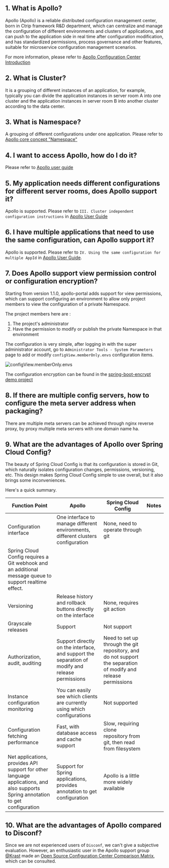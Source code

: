 ## 1. What is Apollo?
Apollo (Apollo) is a reliable distributed configuration management center, born in Ctrip framework R&D department, which can centralize and manage the configuration of different environments and clusters of applications, and can push to the application side in real time after configuration modification, and has standardized permissions, process governance and other features, suitable for microservice configuration management scenarios.

For more information, please refer to [Apollo Configuration Center Introduction](en/design/apollo-introduction)

## 2. What is Cluster?
It is a grouping of different instances of an application, for example, typically you can divide the application instances in server room A into one cluster and the application instances in server room B into another cluster according to the data center.

## 3. What is Namespace?
A grouping of different configurations under one application.
Please refer to [Apollo core concept "Namespace"](en/design/apollo-core-concept-namespace)

## 4. I want to access Apollo, how do I do it?
Please refer to [Apollo user guide](en/usage/apollo-user-guide)

## 5. My application needs different configurations for different server rooms, does Apollo support it?
Apollo is supported. Please refer to `III. Cluster independent configuration instructions` in [Apollo User Guide](en/usage/apollo-user-guide?id=iii-cluster-independent-configuration-instructions)

## 6. I have multiple applications that need to use the same configuration, can Apollo support it?
Apollo is supported. Please refer to `IV. Using the same configuration for multiple AppId` in [Apollo User Guide](en/usage/apollo-user-guide?id=iv-using-the-same-configuration-for-multiple-appid).

## 7. Does Apollo support view permission control or configuration encryption?
Starting from version 1.1.0, apollo-portal adds support for view permissions, which can support configuring an environment to allow only project members to view the configuration of a private Namespace.

The project members here are :
1. The project's administrator
2. Have the permission to modify or publish the private Namespace in that environment

The configuration is very simple, after logging in with the super administrator account, go to `Administrator Tools - System Parameters` page to add or modify `configView.memberOnly.envs` configuration items.

![configView.memberOnly.envs](https://user-images.githubusercontent.com/837658/46456519-c155e100-c7e1-11e8-969b-8f332379fa29.png)

The configuration encryption can be found in the [spring-boot-encrypt demo project](https://github.com/ctripcorp/apollo-use-cases/tree/master/spring-boot-encrypt)

## 8. If there are multiple config servers, how to configure the meta server address when packaging?
There are multiple meta servers can be achieved through nginx reverse proxy, by proxy multiple meta servers with one domain name ha.

## 9. What are the advantages of Apollo over Spring Cloud Config?
The beauty of Spring Cloud Config is that its configuration is stored in Git, which naturally isolates configuration changes, permissions, versioning, etc. This design makes Spring Cloud Config simple to use overall, but it also brings some inconveniences.

Here's a quick summary.

| Function Point                                               | Apollo                                                       | Spring Cloud Config                                          | Notes |
| ------------------------------------------------------------ | ------------------------------------------------------------ | ------------------------------------------------------------ | ----- |
| Configuration interface                                      | One interface to manage different environments, different clusters configuration | None, need to operate through git                            |       |
| Spring Cloud Config requires a Git webhook and an additional message queue to support realtime effect. |                                                              |                                                              |       |
| Versioning                                                   | Release history and rollback buttons directly on the interface | None, requires git action                                    |       |
| Grayscale releases                                           | Support                                                      | Not support                                                  |       |
| Authorization, audit, auditing                               | Support directly on the interface, and support the separation of modify and release permissions | Need to set up through the git repository, and do not support the separation of modify and release permissions |       |
| Instance configuration monitoring                            | You can easily see which clients are currently using which configurations | Not supported                                                |       |
| Configuration fetching performance                           | Fast, with database access and cache support                 | Slow, requiring clone repository from git, then read from filesystem |       |
| Net applications, provides API support for other language applications, and also supports Spring annotation to get configuration | Support for Spring applications, provides annotation to get configuration | Apollo is a little more widely available                     |       |

## 10. What are the advantages of Apollo compared to Disconf?

Since we are not experienced users of `Disconf`, we can't give a subjective evaluation.
However, an enthusiastic user in the Apollo support group [@Krast](https://github.com/krast) made an [Open Source Configuration Center Comparison Matrix](https://github.com/apolloconfig/apollo/files/983064/default.pdf), which can be consulted.

